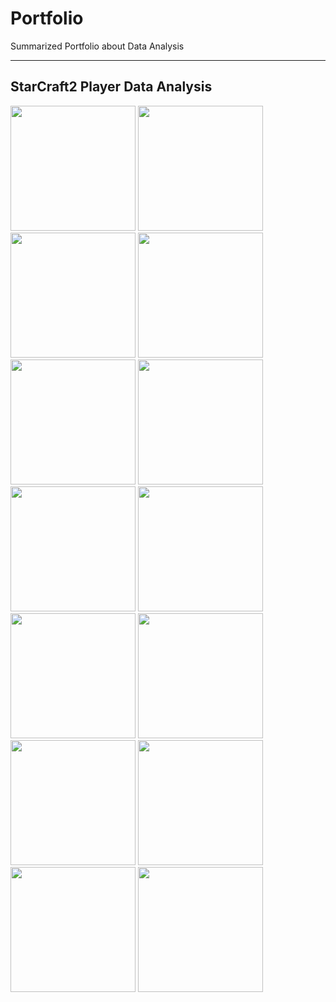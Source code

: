 # Portfolio
Summarized Portfolio about Data Analysis

---

## StarCraft2 Player Data Analysis

<div>
  <img width="200" src="https://user-images.githubusercontent.com/44144937/87301736-12fcd500-c54b-11ea-99c7-90ab57ef7fe3.JPG">
  <img width="200" src="https://user-images.githubusercontent.com/44144937/87301741-13956b80-c54b-11ea-8591-192b50780a11.JPG">
</div>
<div>
  <img width="200" src="https://user-images.githubusercontent.com/44144937/87301743-142e0200-c54b-11ea-89b7-052bf251cf86.JPG">
  <img width="200" src="https://user-images.githubusercontent.com/44144937/87301745-14c69880-c54b-11ea-8061-d814b09d979c.JPG">
</div>
<div>
  <img width="200" src="https://user-images.githubusercontent.com/44144937/87301746-155f2f00-c54b-11ea-90b9-ac8554e03abd.JPG">
  <img width="200" src="https://user-images.githubusercontent.com/44144937/87301749-15f7c580-c54b-11ea-9660-56ec96f481c9.JPG">
</div>
<div>
  <img width="200" src="https://user-images.githubusercontent.com/44144937/87301751-1728f280-c54b-11ea-9f87-c2aad5802954.JPG">
  <img width="200" src="https://user-images.githubusercontent.com/44144937/87301753-17c18900-c54b-11ea-9083-1fb82307be3f.JPG">
</div>
<div>
  <img width="200" src="https://user-images.githubusercontent.com/44144937/87301757-185a1f80-c54b-11ea-8008-6f15385871c7.JPG">
  <img width="200" src="https://user-images.githubusercontent.com/44144937/87301758-18f2b600-c54b-11ea-9756-4d9ce0caca32.JPG">
</div>
<div>
  <img width="200" src="https://user-images.githubusercontent.com/44144937/87301760-198b4c80-c54b-11ea-8321-6f7c2f123f9f.JPG">
  <img width="200" src="https://user-images.githubusercontent.com/44144937/87301763-1a23e300-c54b-11ea-96bc-9e28968f6a7b.JPG">
</div>
<div>
  <img width="200" src="https://user-images.githubusercontent.com/44144937/87301767-1abc7980-c54b-11ea-80a7-86d0ad723627.JPG">
  <img width="200" src="https://user-images.githubusercontent.com/44144937/87301769-1beda680-c54b-11ea-97b0-f6098420e9bd.JPG">  
</div>  


